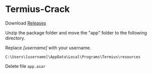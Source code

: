 # Termius-Crack

Download [Releases](https://github.com/ZEERDEER/Termius-Crack/releases/tag/Termius)

Unzip the package folder and move the "app" folder to the following directory.

Replace *[username]* with your username.
```
C:\Users\[username]\AppData\Local\Programs\Termius\resources
```

Delete file ```app.asar```
